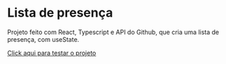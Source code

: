 <h1>Lista de presença</h1>

Projeto feito com React, Typescript e API do Github, que cria uma lista de presença, com useState.

<a href="https://reactjs-list.netlify.app" target="_blank">Click aqui para testar o projeto</a>
